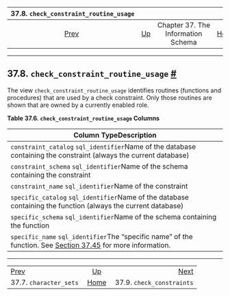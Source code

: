 <!--?xml version="1.0" encoding="UTF-8" standalone="no"?-->

|             37.8. `check_constraint_routine_usage`             |                                                                    |                                    |                                                       |                                                                      |
| :------------------------------------------------------------: | :----------------------------------------------------------------- | :--------------------------------: | ----------------------------------------------------: | -------------------------------------------------------------------: |
| [Prev](infoschema-character-sets.html "37.7. character_sets")  | [Up](information-schema.html "Chapter 37. The Information Schema") | Chapter 37. The Information Schema | [Home](index.html "PostgreSQL 17devel Documentation") |  [Next](infoschema-check-constraints.html "37.9. check_constraints") |

***

## 37.8. `check_constraint_routine_usage` [#](#INFOSCHEMA-CHECK-CONSTRAINT-ROUTINE-USAGE)

The view `check_constraint_routine_usage` identifies routines (functions and procedures) that are used by a check constraint. Only those routines are shown that are owned by a currently enabled role.

**Table 37.6. `check_constraint_routine_usage` Columns**

| Column TypeDescription                                                                                                                                     |
| ---------------------------------------------------------------------------------------------------------------------------------------------------------- |
| `constraint_catalog` `sql_identifier`Name of the database containing the constraint (always the current database)                                          |
| `constraint_schema` `sql_identifier`Name of the schema containing the constraint                                                                           |
| `constraint_name` `sql_identifier`Name of the constraint                                                                                                   |
| `specific_catalog` `sql_identifier`Name of the database containing the function (always the current database)                                              |
| `specific_schema` `sql_identifier`Name of the schema containing the function                                                                               |
| `specific_name` `sql_identifier`The “specific name” of the function. See [Section 37.45](infoschema-routines.html "37.45. routines") for more information. |

***

|                                                                |                                                                    |                                                                      |
| :------------------------------------------------------------- | :----------------------------------------------------------------: | -------------------------------------------------------------------: |
| [Prev](infoschema-character-sets.html "37.7. character_sets")  | [Up](information-schema.html "Chapter 37. The Information Schema") |  [Next](infoschema-check-constraints.html "37.9. check_constraints") |
| 37.7. `character_sets`                                         |        [Home](index.html "PostgreSQL 17devel Documentation")       |                                            37.9. `check_constraints` |
